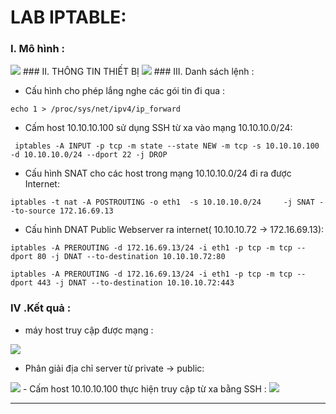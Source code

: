 # LAB IPTABLE:

### I. Mô hình :
 <img src="http://i.imgur.com/nJW2MTZ.png">
### II. THÔNG TIN THIẾT BỊ
 <img src="http://i.imgur.com/eWr8Cy2.png">
### III. Danh sách lệnh :

- Cấu hình cho phép lắng nghe các gói tin đi qua :
```
echo 1 > /proc/sys/net/ipv4/ip_forward
```

- Cấm host 10.10.10.100 sử dụng SSH từ xa vào mạng 10.10.10.0/24:
```
 iptables -A INPUT -p tcp -m state --state NEW -m tcp -s 10.10.10.100  -d 10.10.10.0/24 --dport 22 -j DROP
```
- Cấu hình SNAT cho các host trong mạng 10.10.10.0/24 đi ra được Internet:
```
iptables -t nat -A POSTROUTING -o eth1  -s 10.10.10.0/24     -j SNAT --to-source 172.16.69.13
```
- Cấu hình DNAT Public Webserver ra internet( 10.10.10.72 -> 172.16.69.13):
```
iptables -A PREROUTING -d 172.16.69.13/24 -i eth1 -p tcp -m tcp --dport 80 -j DNAT --to-destination 10.10.10.72:80

iptables -A PREROUTING -d 172.16.69.13/24 -i eth1 -p tcp -m tcp --dport 443 -j DNAT --to-destination 10.10.10.72:443
```
### IV .Kết quả :

- máy host truy cập được mạng :

 <img src ="http://i.imgur.com/PSlFDjY.png">
 
- Phân giải địa chỉ server từ private -> public:
 
 <img src ="http://i.imgur.com/NKQsRt5.png">
- Cấm host 10.10.10.100 thực hiện truy cập từ xa bằng SSH :

 <img src="http://i.imgur.com/R13ukF0.png">



------------------------------------------------------------------

